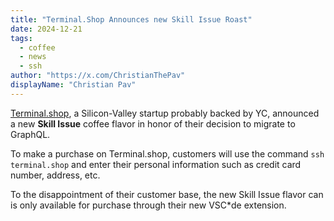 ```yaml
---
title: "Terminal.Shop Announces new Skill Issue Roast"
date: 2024-12-21
tags: 
  - coffee
  - news
  - ssh
author: "https://x.com/ChristianThePav"
displayName: "Christian Pav"
---
```


[Terminal.shop](https://terminal.shop), a Silicon-Valley startup probably backed by YC, announced a new **Skill Issue** coffee flavor in honor of their decision to migrate to GraphQL.

To make a purchase on Terminal.shop, customers will use the command `ssh terminal.shop` and enter their personal information such as credit card number, address, etc.

To the disappointment of their customer base, the new Skill Issue flavor can is only available for purchase through their new VSC*de extension.

